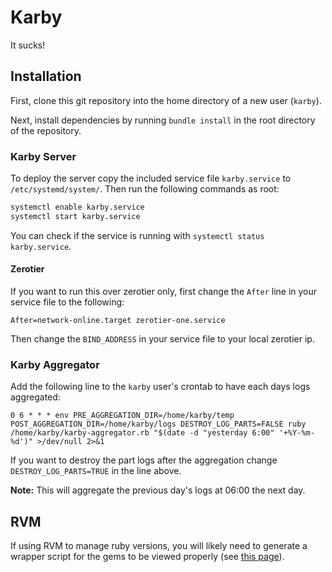 # Karby
It sucks!

## Installation
First, clone this git repository into the home directory of a new user (`karby`).

Next, install dependencies by running `bundle install` in the root directory of the repository.

### Karby Server
To deploy the server copy the included service file `karby.service` to `/etc/systemd/system/`. Then run the following commands as root:
```sh
systemctl enable karby.service
systemctl start karby.service
```

You can check if the service is running with `systemctl status karby.service`.

#### Zerotier
If you want to run this over zerotier only, first change the `After` line in your service file to the following:
```
After=network-online.target zerotier-one.service
```
Then change the `BIND_ADDRESS` in your service file to your local zerotier ip.

### Karby Aggregator
Add the following line to the `karby` user's crontab to have each days logs aggregated:
```
0 6 * * * env PRE_AGGREGATION_DIR=/home/karby/temp POST_AGGREGATION_DIR=/home/karby/logs DESTROY_LOG_PARTS=FALSE ruby /home/karby/karby-aggregator.rb "$(date -d "yesterday 6:00" '+%Y-%m-%d')" >/dev/null 2>&1
```

If you want to destroy the part logs after the aggregation change `DESTROY_LOG_PARTS=TRUE` in the line above.

**Note:** This will aggregate the previous day's logs at 06:00 the next day.

## RVM
If using RVM to manage ruby versions, you will likely need to generate a wrapper script for the gems to be viewed properly (see [this page](https://rvm.io/integration/init-d)).
